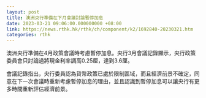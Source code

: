 ```yaml
---
layout: post
title: 澳洲央行準備在下月會議討論暫停加息
date: 2023-03-21 09:06:00.000000000 +08:00
link: https://news.rthk.hk/rthk/ch/component/k2/1692840-20230321.htm
categories: rthk
---
```


澳洲央行準備在4月政策會議時考慮暫停加息。央行3月會議記錄顯示，央行政策委員會只討論過將現金利率調高0.25厘，達到3.6厘。

會議記錄指出，央行委員認為貨幣政策已處於限制區域，而且經濟前景不確定，同意在下一次會議時重新考慮暫停加息的理由，並且認識到暫停加息可以讓央行有更多時間重新評估經濟前景。
